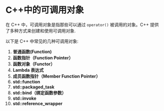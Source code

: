 # C++中的可调用对象

在 C++ 中，可调用对象是指那些可以通过 `operator()` 被调用的对象。C++ 提供了多种方式来创建和使用可调用对象.

以下是 C++ 中常见的几种可调用对象:

1. **普通函数(Function)**
2. **函数指针（Function Pointer）**
3. **函数对象（Functor）**
4. **Lambda 表达式**
5. **成员函数指针（Member Function Pointer）**
6. **std::function**
7. **std::packaged_task**
8. **std::bind（绑定函数参数）**
9. **std::invoke**
10. **std::reference_wrapper**





